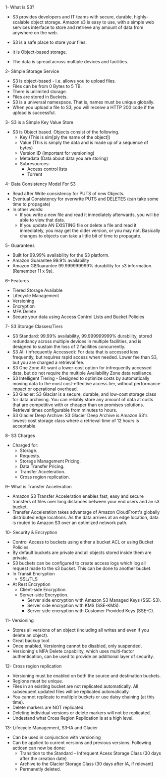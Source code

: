 1- What is S3?

- S3 provides developers and IT teams with secure, durable, highly-scalable object storage. Amazon s3 is easy to use, with a simple web services interface to store and retrieve any amount of data from anywhere on the web.

- S3 is a safe place to store your files.
- It is Object-based storage.
- The data is spread across multiple devices and facilities.

2- SImple Storage Service

- S3 is object-based - i.e. allows you to upload files.
- Files can be from 0 Bytes to 5 TB.
- There is unlimited storage.
- Files are stored in Buckets.
- S3 is a universal namespace. That is, names must be unique globally.
- When you upload a file to S3, you will receive a HTTP 200 code if the upload is successful.

3- S3 is a Simple Key Value Store

- S3 is Object based. Objects consist of the following.
    - Key (This is sim[ply the name of the object])
    - Value (This is simply the data and is made up of a sequence of bytes)
    - Version ID (important for versioning)
    - Metadata (Data about data you are storing)
    - Subresources:
        - Access control lists
        - Torrent

4- Data Consistency Model For S3

- Read after Write consistency for PUTS of new Objects.
- Eventual Consistency for overwrite PUTS and DELETES (can take some time to propagate)
- In other words:
    - If you write a new file and read it inmediately afterwards, you will be able to view that data.
    - If you update AN EXISTING file or delete a file and read it inmediately, you may get the older version, or you may not. Basically changes to objects can take a little bit of time to propagate.

5- Guarantees

- Built for 99.99% availability for the S3 platform.
- Amazon Guarantee 99.9% availability
- Amazon Gßßuarantee 99.999999999% durability for s3 information. (Remember 11 x 9s).

6- Features

- Tiered Storage Available
- Lifecycle Management
- Versioning
- Encryption
- MFA Delete
- Secure your data using Access Control Lists and Bucket Policies

7- S3 Storage Classes/Tiers

- S3 Standard: 99.99% availability, 99.999999999% durability, stored redundancy across multiple devices in multiple facilities, and is designed to sustain the loss of 2 facilities concurrently.
- S3 AI: (Infrequently Accessed): For data that is accessed less frequently, but requires rapid access when needed. Lower fee than S3, but you are charged a retrieval fee.
- S3 One Zone AI: want a lower-cost option for infrequently accessed data, but do not require the multiple Availability Zone data resiliance.
- S3 Intelligent Tiering - Designed to optimize costs by automatically moving data to the most cost-effective access tier, without performance impact or operational overhead.
- S3 Glacier: S3 Glaciar is a secure, durable, and low-cost storage class for data archiving. You can reliably store any amount of data at costs that are competitive with or cheaper than on promises solutions. Retrieval times configurable from minutes to hours.
- S3 Glacier Deep Archive: S3 Glacier Deep Archive is Amazon S3's lowest-cost storage class where a retrieval time of 12 hours is acceptable.

8- S3 Charges

- Charged for:
    - Storage.
    - Requests.
    - Storage Management Pricing.
    - Data Transfer Pricing.
    - Transfer Acceleration.
    - Cross region replication.

9- What is Transfer Acceleration

- Amazon S3 Transfer Acceleration enables fast, easy and secure transfers of files over long distances between your end users and an s3 bucket.
- Transfer Acceleration takes advantage of Amazon CloudFront's globally distributed edge locations. As the data arrives at an edge location, data is routed to Amazon S3 over an optimized network path.

10- Security & Encryption

- Control Access to buckets using either a bucket ACL or using Bucket Policies.
- By default buckets are private and all objects stored inside them are private.
- S3 buckets can be configured to create access logs which log all request made to the s3 bucket. This can be done to another bucket. 
- In Transit Encryption
    - SSL/TLS
- At Rest Encryption
    - Client-side Encryption.
    - Server-side Encryption.
        - Server side encryption with Amazon S3 Managed Keys (SSE-S3).
        - Server side encryption with KMS (SSE-KMS).
        - Server side encryption with Customer Provided Keys (SSE-C).

11- Versioning

- Stores all versions of an object (including all writes and even if you delete an object).
- Great backup tool.
- Once enabled, Versioning cannot be disabled, only suspended.
- Versioning's MFA Delete capability, which uses multi-factor authentication, can be used to provide an additional layer of security.

12- Cross region replication

- Versioning must be enabled on both the source and destination buckets.
- Regions must be unique.
- Files in an existing bucket are not replicated automatically. All subsequent updated files will be replicated automatically.
- You cannot replicate to multiple buckets or use daisy chaining (at this time).
- Delete markers are NOT replicated.
- Deleting individual versions or delete markers will not be replicated.
- Undestand what Cross Region Replication is at a high level.

13- Lifecycle Management, S3-IA and Glacier

- Can be used in conjunction with versioning
- Can be applied to current versions and previous versions.
Following actiosn can now be done:
    - Transition to the Standard - Infrequent Acess Storage Class (30 days after the creation date)
    - Archive to the Glacier Storage Class (30 days after IA, if relevant)
    - Permanetly deleted.
